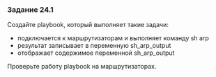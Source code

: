 ### Задание 24.1

Создайте playbook, который выполняет такие задачи:
* подключается к маршрутизаторам и выполняет команду sh arp
 * результат записывает в переменную sh_arp_output
* отображает содержимое переменной sh_arp_output

Проверьте работу playbook на маршрутизаторах.

